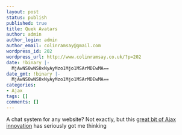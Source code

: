 ```yaml
---
layout: post
status: publish
published: true
title: Quek Avatars
author: admin
author_login: admin
author_email: colinramsay@gmail.com
wordpress_id: 202
wordpress_url: http://www.colinramsay.co.uk/?p=202
date: !binary |-
  MjAwNS0wNS0xNyAyMzo1Mjo1MSArMDEwMA==
date_gmt: !binary |-
  MjAwNS0wNS0xNyAyMzo1Mjo1MSArMDEwMA==
categories:
- Ajax
tags: []
comments: []
---
```

<p>A chat system for any website? Not exactly, but this <a href="http://www.ajaxian.com/archives/2005/05/showcase_quek_a.html">great bit of Ajax innovation</a> has seriously got me thinking</p>
